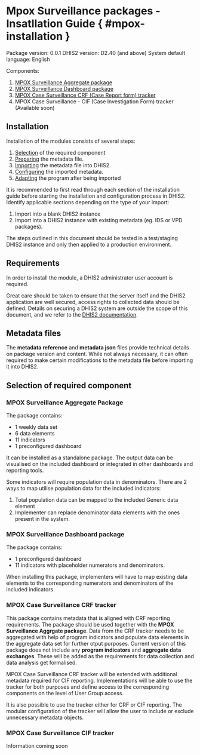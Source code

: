 # Mpox Surveillance packages - Insatllation Guide { #mpox-installation }

Package version: 0.0.1
DHIS2 version: D2.40 (and above)
System default language: English

Components:
1. [MPOX Surveillance Aggregate package](#mpox-surveillance-aggregate-package)
2. [MPOX Surveillance Dashboard package](#mpox-surveillance-dashboard-package)
3. [MPOX Case Surveillance CRF (Case Report form) tracker](#mpox-case-surveillance-crf-tracker)
4. MPOX Case Surveillance - CIF (Case Investigation Form) tracker (Available soon)

## Installation

Installation of the modules consists of several steps:

1. [Selection](#selection-of-required-component) of the required component
2. [Preparing](#preparing-the-metadata-file) the metadata file.
3. [Importing](#importing-metadata) the metadata file into DHIS2.
4. [Configuring](#configuration) the imported metadata.
5. [Adapting](#adapting-the-tracker-program) the program after being imported

It is recommended to first read through each section of the installation guide before starting the installation and configuration process in DHIS2. Identify applicable sections depending on the type of your import:

1. Import into a blank DHIS2 instance
2. Import into a DHIS2 instance with existing metadata (eg. IDS or VPD packages).

The steps outlined in this document should be tested in a test/staging DHIS2 instance and only then applied to a production environment.

## Requirements

In order to install the module, a DHIS2 administrator user account is required.

Great care should be taken to ensure that the server itself and the DHIS2 application are well secured, access rights to collected data should be defined. Details on securing a DHIS2 system are outside the scope of this document, and we refer to the [DHIS2 documentation](https://docs.dhis2.org/).

## Metadata files

The **metadata reference** and **metadata json** files provide technical details on package version and content.
While not always necessary, it can often required to make certain modifications to the metadata file before importing it into DHIS2.

## Selection of required component

### MPOX Surveillance Aggregate Package

The package contains:
- 1 weekly data set
- 6 data elements
- 11 indicators
- 1 preconfigured dashboard

It can be installed as a standalone package. The output data can be visualised on the included dashboard or integrated in other dashboards and reporting tools.

Some indicators will require population data in denominators. There are 2 ways to map utilise population data for the included indicators:
1. Total population data can be mapped to the included Generic data element
2. Implementer can replace denominator data elements with the ones present in the system.

### MPOX Surveillance Dashboard package

The package contains:
- 1 preconfigured dashboard
- 11 indicators with placeholder numerators and denominators.

When installing this package, implementers will have to map existing data elements to the corresponding numerators and denominators of the included indicators.

### MPOX Case Surveillance CRF tracker

This package contains metadata that is aligned with CRF reporting requirements. The package should be used together with the **MPOX Surveillance Aggrgate package**. Data from the CRF tracker needs to be aggregated with help of program indicators and populate data elements in the aggregate data set for further otput purposes. Current version of this package does not include any **program indicators** and **aggregate data exchanges**. These will be added as the requirements for data collection and data analysis get formalised.

MPOX Case Surveillance CRF tracker will be extended with additional metadata required for CIF reporting. Implementations will be able to use the tracker for both purposes and define access to the corresponding components on the level of User Group access.

It is also possible to use the tracker either for CRF or CIF reporting. The modular configuration of the tracker will allow the user to include or exclude unnecessary metadata objects.

### MPOX Case Surveillance CIF tracker

Information coming soon

